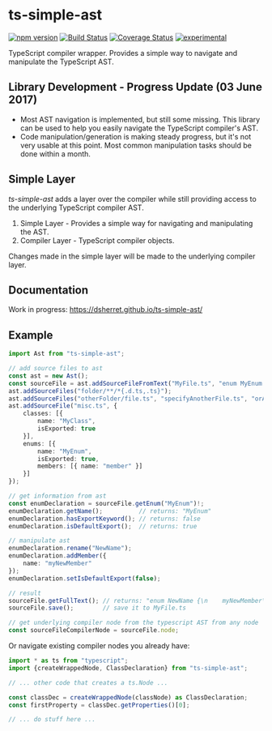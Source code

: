 ﻿ts-simple-ast
=============

[![npm version](https://badge.fury.io/js/ts-simple-ast.svg)](https://badge.fury.io/js/ts-simple-ast)
[![Build Status](https://travis-ci.org/dsherret/ts-simple-ast.svg)](https://travis-ci.org/dsherret/ts-simple-ast)
[![Coverage Status](https://coveralls.io/repos/dsherret/ts-simple-ast/badge.svg?branch=master&service=github)](https://coveralls.io/github/dsherret/ts-simple-ast?branch=master)
[![experimental](http://badges.github.io/stability-badges/dist/experimental.svg)](http://github.com/badges/stability-badges)

TypeScript compiler wrapper. Provides a simple way to navigate and manipulate the TypeScript AST.

## Library Development - Progress Update (03 June 2017)

* Most AST navigation is implemented, but still some missing. This library can be used to help you easily navigate the TypeScript compiler's AST.
* Code manipulation/generation is making steady progress, but it's not very usable at this point. Most common manipulation tasks should be done within a month.

## Simple Layer

*ts-simple-ast* adds a layer over the compiler while still providing access to the underlying TypeScript compiler AST.

1. Simple Layer - Provides a simple way for navigating and manipulating the AST.
2. Compiler Layer - TypeScript compiler objects.

Changes made in the simple layer will be made to the underlying compiler layer.

## Documentation

Work in progress: https://dsherret.github.io/ts-simple-ast/

## Example

```typescript
import Ast from "ts-simple-ast";

// add source files to ast
const ast = new Ast();
const sourceFile = ast.addSourceFileFromText("MyFile.ts", "enum MyEnum {}\nlet myEnum: MyEnum;\nexport default MyEnum;");
ast.addSourceFiles("folder/**/*{.d.ts,.ts}");
ast.addSourceFiles("otherFolder/file.ts", "specifyAnotherFile.ts", "orAnotherGlob/**/*.ts");
ast.addSourceFile("misc.ts", {
    classes: [{
        name: "MyClass",
        isExported: true
    }],
    enums: [{
        name: "MyEnum",
        isExported: true,
        members: [{ name: "member" }]
    }]
});

// get information from ast
const enumDeclaration = sourceFile.getEnum("MyEnum")!;
enumDeclaration.getName();          // returns: "MyEnum"
enumDeclaration.hasExportKeyword(); // returns: false
enumDeclaration.isDefaultExport();  // returns: true

// manipulate ast
enumDeclaration.rename("NewName");
enumDeclaration.addMember({
    name: "myNewMember"
});
enumDeclaration.setIsDefaultExport(false);

// result
sourceFile.getFullText(); // returns: "enum NewName {\n    myNewMember\n}\nlet myEnum: NewName;"
sourceFile.save();        // save it to MyFile.ts

// get underlying compiler node from the typescript AST from any node
const sourceFileCompilerNode = sourceFile.node;
```

Or navigate existing compiler nodes you already have:

```typescript
import * as ts from "typescript";
import {createWrappedNode, ClassDeclaration} from "ts-simple-ast";

// ... other code that creates a ts.Node ...

const classDec = createWrappedNode(classNode) as ClassDeclaration;
const firstProperty = classDec.getProperties()[0];

// ... do stuff here ...
```
